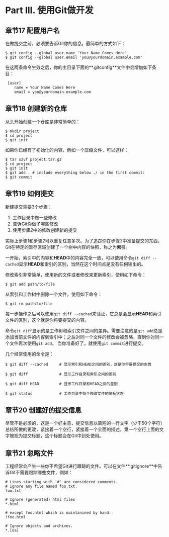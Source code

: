 # Part III. 使用Git做开发 #
## 章节17  配置用户名 ##
在做提交之前，必须要告诉Git你的信息。最简单的方式如下：
```
$ git config --global user.name 'Your Name Comes Here'
$ git config --global user.email 'you@yourdomain.example.com'
```
在这两条命令生效之后，你的主目录下面的**.gitconfig**文件中会增加如下条目：
```
 [user]
 	name = Your Name Comes Here
 	email = you@yourdomain.example.com
```

## 章节18  创建新的仓库 ###
从头开始创建一个仓库是非常简单的：
```
$ mkdir project
$ cd project
$ git init
```
如果你已经有了初始化的内容，例如一个压缩文件，可以这样：
```
$ tar xzvf project.tar.gz
$ cd project
$ git init
$ git add . # include everything below ./ in the first commit:
$ git commit
```

## 章节19  如何提交 ##
新建提交需要3个步骤：
 1. 工作目录中做一些修改
 2. 告诉Git你做了哪些修改
 3. 使用步骤*2*中的修改创建新的提交

实际上步骤*1*和步骤*2*可以重复任意多次。为了追踪你在步骤*3*中准备提交的东西，Git在特定的暂存区域创建了一个树中内容的快照，称之为**索引**。

一开始，索引中的内容和**HEAD**中的内容完全一致，可以使用命令`git diff --cached`显示**HEAD**和索引的区别，当然在这个时间点是没有任何输出的。

修改索引非常简单，使用新的文件或者修改来更新索引，使用如下命令：
```
$ git add path/to/file
```
从索引和工作树中删除一个文件，使用如下命令：
```
$ git rm path/to/file
```
每一步操作之后可以使用`git diff --cached`来验证，它总是会显示**HEAD**和索引文件的区别，这个就是你将要提交的内容。

命令`git diff`显示的是工作树和索引文件之间的差异。需要注意的是`git add`总是添加当前文件的内容到索引中；之后对同一个文件的修改会被忽略，直到你对同一个文件再次使用`git add`。
当你准备好了，就使用`git commit`进行提交。

几个经常使用的命令是：
```
$ git diff --cached 	# 显示索引和HEAD之间的差别，这是你将要提交的东西

$ git diff 				# 显示工作目录和索引之间的差别

$ git diff HEAD 		# 显示工作目录和HEAD之间的差别

$ git status			# 工作目录中每个修改文件的简短状态
```

## 章节20  创建好的提交信息 ##
尽管不是必须的，这是一个好主意，提交信息以简短的一行文字（少于50个字符）总结所做的更改，紧接着一个空行，紧接着一个全面的描述。第一个空行上面的文字被视为提交标题，这个标题会在Git中到处使用。


## 章节21  忽略文件 ##
工程经常会产生一些你不希望Git进行跟踪的文件。可以在文件**.gitignore**中告诉Git不需要跟踪哪些文件，例如：
```
# Lines starting with '#' are considered comments.
# Ignore any file named foo.txt.
foo.txt

# Ignore (generated) html files
*.html

# except foo.html which is maintanined by hand.
!foo.html

# Ignore objects and archives.
*.[oa]
```

